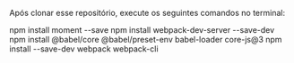 Após clonar esse repositório, execute os seguintes comandos no terminal:

npm install moment --save
npm install webpack-dev-server --save-dev
npm install @babel/core @babel/preset-env babel-loader core-js@3
npm install --save-dev webpack webpack-cli
